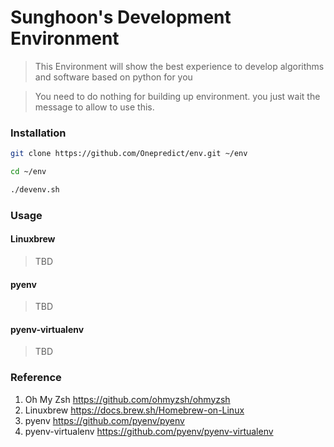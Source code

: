 Sunghoon's Development Environment
=== 
> This Environment will show the best experience to develop algorithms and software based on python for you

> You need to do nothing for building up environment. you just wait the message to allow to use this.

### Installation

``` bash
git clone https://github.com/Onepredict/env.git ~/env
```

``` bash
cd ~/env
```

``` bash
./devenv.sh
```

### Usage

#### Linuxbrew
> TBD
#### pyenv
> TBD
#### pyenv-virtualenv
> TBD
### Reference
1. Oh My Zsh https://github.com/ohmyzsh/ohmyzsh
2. Linuxbrew https://docs.brew.sh/Homebrew-on-Linux 
3. pyenv https://github.com/pyenv/pyenv
4. pyenv-virtualenv https://github.com/pyenv/pyenv-virtualenv
